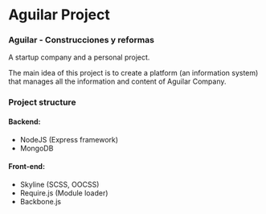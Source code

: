 # Aguilar Project
### Aguilar - Construcciones y reformas 
A startup company and a personal project.

The main idea of this project is to create a platform (an information system) that manages all the information and content of Aguilar Company.

### Project structure
#### Backend: 
* NodeJS (Express framework)
* MongoDB

#### Front-end:
* Skyline (SCSS, OOCSS)
* Require.js (Module loader)
* Backbone.js
